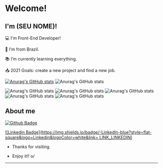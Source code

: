 # Welcome!

 

## I'm (SEU NOME)!

 

:computer: I'm Front-End Developer!

:house_with_garden: I’m from Brazil.

:books: I’m currently learning everything.

:outbox_tray: 2021 Goals: create a new project and find a new job.


[![Anurag's GitHub stats](https://github-readme-stats.vercel.app/api?username=MuriloPerez10)](https://github.com/anuraghazra/github-readme-stats) ![Anurag's GitHub stats](https://github-readme-stats.vercel.app/api?username=MuriloPerez10&show_icons=true&theme=tokyonight)

![Anurag's GitHub stats](https://github-readme-stats.vercel.app/api?username=MuriloPerez10&show_icons=true&theme=onedark)
![Anurag's GitHub stats](https://github-readme-stats.vercel.app/api?username=MuriloPerez10&show_icons=true&theme=cobalto)
![Anurag's GitHub stats](https://github-readme-stats.vercel.app/api?username=MuriloPerez10&show_icons=true&theme=synthwave)
![Anurag's GitHub stats](https://github-readme-stats.vercel.app/api?username=MuriloPerez10&show_icons=true&theme=highcontrast)
![Anurag's GitHub stats](https://github-readme-stats.vercel.app/api?username=MuriloPerez10&show_icons=true&theme=drácula)


## About me

[![Github Badge](https://img.shields.io/badge/-Github-000?style=flat-square&logo=Github&logoColor=white&link=LINK_GIT)](LINK_GIT)

[![Linkedin Badge](https://img.shields.io/badge/-LinkedIn-blue?style=flat-square&logo=Linkedin&logoColor=white&link= LINK_LINKEDIN)]( LINK_LINKEDIN)



- Thanks for visiting.

- Enjoy it!! o/

----------------------------------------------------------------------------------
